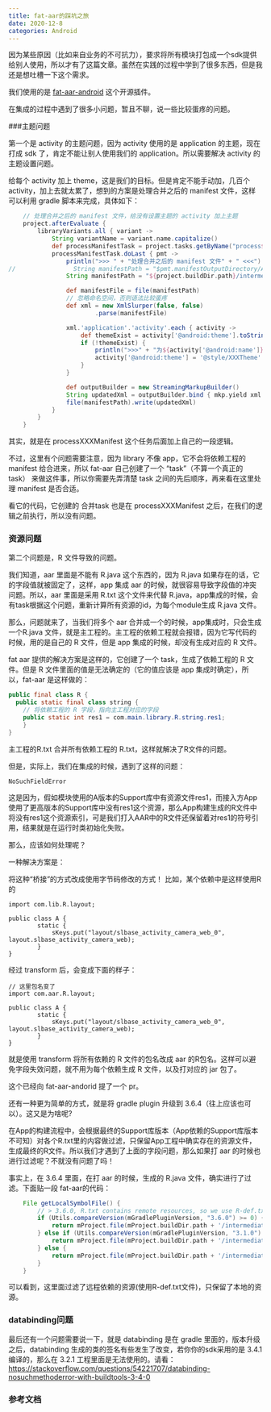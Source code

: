 ```yaml
---
title: fat-aar的踩坑之旅
date: 2020-12-8
categories: Android
---
```


因为某些原因（比如来自业务的不可抗力），要求将所有模块打包成一个sdk提供给别人使用，所以才有了这篇文章。虽然在实践的过程中学到了很多东西，但是我还是想吐槽一下这个需求。

我们使用的是 [fat-aar-android](https://github.com/kezong/fat-aar-android) 这个开源插件。

在集成的过程中遇到了很多小问题，暂且不聊，说一些比较蛋疼的问题。

###主题问题

第一个是 activity 的主题问题，因为 activity 使用的是 application 的主题，现在打成 sdk 了，肯定不能让别人使用我们的 application。所以需要解决 activity 的主题设置问题。

给每个 activity 加上 theme，这是我们的目标。但是肯定不能手动加，几百个 activity，加上去就太累了，想到的方案是处理合并之后的 manifest 文件，这样可以利用 gradle 脚本来完成，具体如下：

```groovy
    // 处理合并之后的 manifest 文件，给没有设置主题的 activity 加上主题
    project.afterEvaluate {
        libraryVariants.all { variant ->
            String variantName = variant.name.capitalize()
            def processManifestTask = project.tasks.getByName("process${variantName}Manifest")
            processManifestTask.doLast { pmt ->
                println(">>> " + "处理合并之后的 manifest 文件" + " <<<")
//                String manifestPath = "$pmt.manifestOutputDirectory/AndroidManifest.xml"
                String manifestPath = "${project.buildDir.path}/intermediates/library_manifest/${variant.name}/AndroidManifest.xml"

                def manifestFile = file(manifestPath)
                // 忽略命名空间，否则语法比较蛋疼
                def xml = new XmlSlurper(false, false)
                        .parse(manifestFile)

                xml.'application'.'activity'.each { activity ->
                    def themeExist = activity['@android:theme'].toString()
                    if (!themeExist) {
                        println(">>>" + "为${activity['@android:name']}添加XXXTheme" + "<<<")
                        activity['@android:theme'] = '@style/XXXTheme'
                    }
                }

                def outputBuilder = new StreamingMarkupBuilder()
                String updatedXml = outputBuilder.bind { mkp.yield xml }
                file(manifestPath).write(updatedXml)
            }
        }
    }
```

其实，就是在 processXXXManifest 这个任务后面加上自己的一段逻辑。

不过，这里有个问题需要注意，因为 library 不像 app，它不会将依赖工程的 manifest 给合进来，所以 fat-aar 自己创建了一个 “task”（不算一个真正的task） 来做这件事，所以你需要先弄清楚 task 之间的先后顺序，再来看在这里处理 manifest 是否合适。

看它的代码，它创建的 合并task 也是在 processXXXManifest 之后，在我们的逻辑之前执行，所以没有问题。

### 资源问题

第二个问题是，R 文件导致的问题。

我们知道，aar 里面是不能有 R.java 这个东西的，因为 R.java 如果存在的话，它的字段值就被固定了，这样，app 集成 aar 的时候，就很容易导致字段值的冲突问题。所以，aar 里面是采用 R.txt 这个文件来代替 R.java，app集成的时候，会有task根据这个问题，重新计算所有资源的id，为每个module生成 R.java 文件。

那么，问题就来了，当我们将多个 aar 合并成一个的时候，app集成时，只会生成一个R.java 文件，就是主工程的。主工程的依赖工程就会报错，因为它写代码的时候，用的是自己的 R 文件，但是 app 集成的时候，却没有生成对应的 R 文件。

fat aar 提供的解决方案是这样的，它创建了一个 task，生成了依赖工程的 R 文件。但是 R 文件里面的值是无法确定的（它的值应该是 app 集成时确定），所以，fat-aar 是这样做的：

```java
public final class R {
  public static final class string {
    // 将依赖工程的 R 字段，指向主工程对应的字段
    public static int res1 = com.main.library.R.string.res1;
    }
}
```

主工程的R.txt 合并所有依赖工程的 R.txt，这样就解决了R文件的问题。

但是，实际上，我们在集成的时候，遇到了这样的问题：

`NoSuchFieldError`

这是因为，假如模块使用的A版本的Support库中有资源文件res1，而接入方App使用了更高版本的Support库中没有res1这个资源，那么App构建生成的R文件中将没有res1这个资源索引，可是我们打入AAR中的R文件还保留着对res1的符号引用，结果就是在运行时类初始化失败。

那么，应该如何处理呢？

一种解决方案是：

将这种“桥接”的方式改成使用字节码修改的方式！
比如，某个依赖中是这样使用R 的

```
import com.lib.R.layout;

public class A {
        static {
            sKeys.put("layout/slbase_activity_camera_web_0", layout.slbase_activity_camera_web);
        }
}
```

经过 transform 后，会变成下面的样子：

```
// 这里包名变了
import com.aar.R.layout;

public class A {
        static {
            sKeys.put("layout/slbase_activity_camera_web_0", layout.slbase_activity_camera_web);
        }
}
```

就是使用 transform 将所有依赖的 R 文件的包名改成 aar 的R包名。这样可以避免字段失效问题，就不用为每个依赖生成 R 文件，以及打对应的 jar 包了。

这个已经向 fat-aar-andorid 提了一个 pr。

还有一种更为简单的方式，就是将 gradle plugin 升级到 3.6.4（往上应该也可以）。这又是为啥呢?

在App的构建流程中，会根据最终的Support库版本（App依赖的Support库版本不可知）对各个R.txt里的内容做过滤，只保留App工程中确实存在的资源文件，生成最终的R文件。所以我们才遇到了上面的字段问题，那么如果打 aar 的时候也进行过滤呢？不就没有问题了吗！

事实上，在 3.6.4 里面，在打 aar 的时候，生成的 R.java 文件，确实进行了过滤。下面贴一段 fat-aar的代码：

```groovy
    File getLocalSymbolFile() {
        // > 3.6.0, R.txt contains remote resources, so we use R-def.txt
        if (Utils.compareVersion(mGradlePluginVersion, "3.6.0") >= 0) {
            return mProject.file(mProject.buildDir.path + '/intermediates/local_only_symbol_list/' + mVariant.name + "/R-def.txt")
        } else if (Utils.compareVersion(mGradlePluginVersion, "3.1.0") >= 0) {
            return mProject.file(mProject.buildDir.path + '/intermediates/symbols/' + mVariant.dirName + "/R.txt")
        } else {
            return mProject.file(mProject.buildDir.path + '/intermediates/bundles/' + mVariant.name + "/R.txt")
        }
    }
```

可以看到，这里面过滤了远程依赖的资源(使用R-def.txt文件)，只保留了本地的资源。

### databinding问题

最后还有一个问题需要说一下，就是  databinding 是在 gradle 里面的，版本升级之后，databinding 生成的类的签名有些发生了改变，若你你的sdk采用的是 3.4.1 编译的，那么在 3.2.1 工程里面是无法使用的。请看：https://stackoverflow.com/questions/54221707/databinding-nosuchmethoderror-with-buildtools-3-4-0



### 参考文档